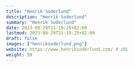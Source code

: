 ```yaml
---
title: "Henrik Soderlund"
description: "Henrik Soderlund"
summary: "Henrik Soderlund"
date: 2023-08-29T21:19:25+02:00
lastmod: 2023-08-29T21:19:25+02:00
draft: false
images: ["henriksoderlund.png"]
website: https://www.henriksoderlund.com/ # URL
weight: 50
---
```

